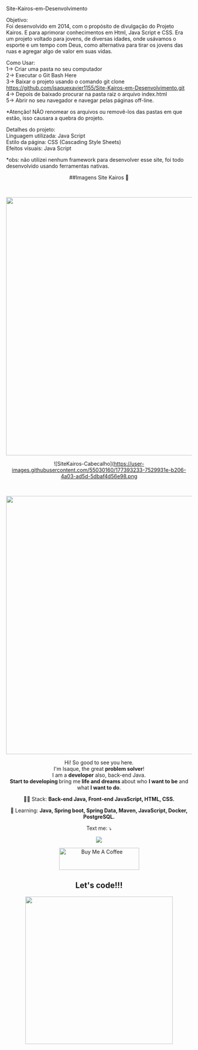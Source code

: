 ﻿Site-Kairos-em-Desenvolvimento

Objetivo: <BR>
Foi desenvolvido em 2014, com o propósito de divulgação do Projeto Kairos. E para aprimorar conhecimentos em Html, Java Script e CSS.
Era um projeto voltado para jovens, de diversas idades, onde usávamos o esporte e um tempo com Deus,
 como alternativa para tirar os jovens das ruas e agregar algo de valor em suas vidas.

Como Usar: 
<BR>
1-> Criar uma pasta no seu computador <BR>
2-> Executar o Git Bash Here<BR>
3-> Baixar o projeto usando o comando git clone https://github.com/isaquexavier1155/Site-Kairos-em-Desenvolvimento.git<BR>
4-> Depois de baixado procurar na pasta raiz o arquivo index.html<BR>
5-> Abrir no seu navegador e navegar pelas páginas off-line. <BR>

*Atenção! 
NÃO renomear os arquivos ou removê-los das pastas em que estão, isso causara a quebra do projeto.

Detalhes do projeto: <BR>
Linguagem utilizada: Java Script<BR>
Estilo da página: CSS (Cascading Style Sheets)<BR>
Efeitos visuais: Java Script<BR>

*obs:  não utilizei nenhum framework para desenvolver esse site, foi todo desenvolvido usando ferramentas nativas.<BR>



<span align="center">

##Imagens Site Kairos 👋 

​<div align="center">
<img src="https://user-images.githubusercontent.com/55030160/177393233-7529931e-b206-4a03-ad5d-5dbaf4d56e98.png" width="700px" />
</div>


![SiteKairos-Cabecalho](https://user-images.githubusercontent.com/55030160/177393233-7529931e-b206-4a03-ad5d-5dbaf4d56e98.png

</span>

​<div align="center">
<img src="![SiteKairos-Cabecalho](https://user-images.githubusercontent.com/55030160/177386938-13e2bc6d-088e-484f-a17d-eaf3fcb2b3f1.png)
" width="700px" />
</div>

<p align="center">
  Hi! So good to see you here. <br>I'm Isaque, the great <strong>problem solver</strong>! <br> I am a <strong>developer</strong> also, back-end Java.<br />
<strong>Start to developing </strong>bring me<strong> life and dreams </strong>about who <strong>I want to be</strong> and what <strong>I want to do</strong>.

</p>



<p align="center">
  👩‍💻  Stack: <strong>Back-end Java, Front-end JavaScript, HTML, CSS.</strong>
</p>

<p align="center">
  🚀  Learning: <strong>Java, Spring boot, Spring Data, Maven, JavaScript, Docker, PostgreSQL.</strong>
</p>

<p align="center">
   Text me: ⤵️
</p>

<p align="center">
  
  <a href="https://www.linkedin.com/in/isaque-xavier-dos-santos-522a33176/" alt="Linkedin">
  <img src="https://img.shields.io/badge/-Linkedin-0e76a8?style=for-the-badge&logo=Linkedin&logoColor=white&link=https://www.linkedin.com/in/keidsonroby/" /></a>
</p>  
<p align="center">
  <a href="https://www.buymeacoffee.com/kakacordovil" target="_blank"><img src="https://cdn.buymeacoffee.com/buttons/v2/default-yellow.png" alt="Buy Me A Coffee" height="60px" width="217px" ></a>
</p>


<div align="center">
<h2>Let's code!!!</h2>
<img src="https://media1.giphy.com/media/OxCVIkMpdVZdV7rSLl/giphy.gif?cid=790b7611428bfdf9396f8d2ebccb5cd153a540ae738e1d7c&rid=giphy.gif&ct=g" width="400px" />
</div>
